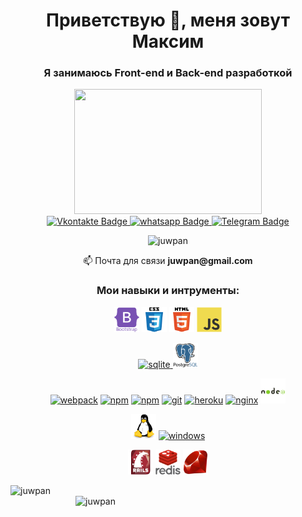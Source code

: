 
<h1 align="center">Приветствую 👋, меня зовут Максим </h1>
<h3 align="center">Я занимаюсь Front-end и Back-end разработкой</h3>

<div id="header" align="center">
  <img src="https://media1.giphy.com/media/f6hnhHkks8bk4jwjh3/giphy.gif" width="300" height="200"/>
</div>

<div id="badges" align="center">
  <a href="https://vk.com/id45360483">
    <img src="https://img.shields.io/badge/Vkontakte-blue?logo=vk&logoColor=white&style=for-the-badge" alt="Vkontakte Badge"/>
  </a>
  <a href="https://wa.me/+79658414034">
    <img src="https://img.shields.io/badge/WhatsApp-brightgreen?logo=WhatsApp&logoColor=white&style=for-the-badge" alt="whatsapp Badge"/>
  </a>
  <a href="https://t.me/Juwpan">
    <img src="https://img.shields.io/badge/Telegram-2bb8c4?logo=telegram&logoColor=white&style=for-the-badge" alt="Telegram Badge"/>
  </a>
</div>
<p align="center"> <img src="https://komarev.com/ghpvc/?username=juwpan&label=Profile%20views&color=0e75b6&style=flat" alt="juwpan" /> </p>

<p align="center"> 📫 Почта для связи <b>juwpan@gmail.com</b></p>

<h3 align="center">Мои навыки и интрументы:</h3>

<p align="center">
  <a href="https://getbootstrap.com" target="_blank" rel="noreferrer">
  <img src="https://raw.githubusercontent.com/devicons/devicon/master/icons/bootstrap/bootstrap-plain-wordmark.svg" alt="bootstrap" width="40"    
  height="40"/></a>
  <a href="https://www.w3schools.com/css/" target="_blank" rel="noreferrer">
  <img src="https://raw.githubusercontent.com/devicons/devicon/master/icons/css3/css3-original-wordmark.svg" alt="css3"
  width="40" height="40" /></a>
  <a href="https://www.w3.org/html/" target="_blank" rel="noreferrer">
  <img src="https://raw.githubusercontent.com/devicons/devicon/master/icons/html5/html5-original-wordmark.svg"
  alt="html5" width="40" height="40" /></a>
  <a href="https://developer.mozilla.org/en-US/docs/Web/JavaScript" target="_blank" rel="noreferrer">
  <img src="https://raw.githubusercontent.com/devicons/devicon/master/icons/javascript/javascript-original.svg"
  alt="javascript" width="40" height="40" /></a>
 </p>
 
 <p align="center">
    <a href="https://www.sqlite.org/" target="_blank" rel="noreferrer"> <img
    src="https://www.vectorlogo.zone/logos/sqlite/sqlite-icon.svg" alt="sqlite" width="40" height="40" /> </a>
    <a href="https://www.postgresql.org" target="_blank"
    rel="noreferrer"> <img
    src="https://raw.githubusercontent.com/devicons/devicon/master/icons/postgresql/postgresql-original-wordmark.svg"
    alt="postgresql" width="40" height="40" /></a>
 </p>
 
 <p align="center">
   <a href="https://webpack.js.org" target="_blank" rel="noreferrer"> <img
   src="https://miro.medium.com/max/1400/1*9IXiJMp60QAt3MP0R8qX_A.png"
   alt="webpack" width="80" height="40" /></a>
   <a href="https://www.npmjs.com" target="_blank" rel="noreferrer"> <img
   src="https://upload.wikimedia.org/wikipedia/commons/d/db/Npm-logo.svg"
   alt="npm" width="80" height="40" /></a>
   <a href="https://yarnpkg.com" target="_blank" rel="noreferrer"> <img
   src="https://anurocha.files.wordpress.com/2016/10/yarn-kitten-full.png"
   alt="npm" width="80" height="40" /></a>
   <a href="https://git-scm.com/" target="_blank" rel="noreferrer"> <img
   src="https://www.vectorlogo.zone/logos/git-scm/git-scm-icon.svg" alt="git" width="40" height="40" /></a>
   <a href="https://heroku.com" target="_blank" rel="noreferrer"> 
   <img src="https://www.vectorlogo.zone/logos/heroku/heroku-icon.svg" alt="heroku" width="40" height="40" /></a>
    <a href="https://www.nginx.com" target="_blank" rel="noreferrer">
    <img src="https://encrypted-tbn0.gstatic.com/images?q=tbn:ANd9GcSBv2aYopwb8K6k7McYi-EHgKmuqA1XEnb5X4KXlfnEFcfa8rf_Te9HXbZiq4e4_tJcfew&usqp=CAU"    
    alt="nginx" width="40" height="40" /></a>
    <a href="https://nodejs.org" target="_blank" rel="noreferrer"> <img
    src="https://raw.githubusercontent.com/devicons/devicon/master/icons/nodejs/nodejs-original-wordmark.svg"
    alt="nodejs" width="40" height="40" /></a>
 </p>
 
 <p align="center">
    <a href="https://www.linux.org/" target="_blank" rel="noreferrer"> 
    <img src="https://raw.githubusercontent.com/devicons/devicon/master/icons/linux/linux-original.svg" alt="linux"
    width="40" height="40" /></a>
    <a href="https://www.microsoft.com" target="_blank" rel="noreferrer"> 
    <img src="https://www.clipartmax.com/png/middle/87-873843_windows-10-logo-report-flat-icon.png" alt="windows"
    width="40" height="40" /></a>
  </p>
  
  <p align="center">
    <a href="https://rubyonrails.org" target="_blank"
    rel="noreferrer"> <img
    src="https://raw.githubusercontent.com/devicons/devicon/master/icons/rails/rails-original-wordmark.svg"
    alt="rails" width="40" height="40" /></a>
    <a href="https://redis.io" target="_blank" rel="noreferrer"> <img
    src="https://raw.githubusercontent.com/devicons/devicon/master/icons/redis/redis-original-wordmark.svg"
    alt="redis" width="40" height="40" /></a>
    <a href="https://www.ruby-lang.org/en/" target="_blank"
    rel="noreferrer"> <img
    src="https://raw.githubusercontent.com/devicons/devicon/master/icons/ruby/ruby-original.svg" alt="ruby"
    width="40" height="40" /></a>
 </p>
  

<p><img align="left" src="https://github-readme-stats.vercel.app/api/top-langs?username=juwpan&show_icons=true&locale=ru&layout=compact" alt="juwpan" width="400" /></p>

<p>&nbsp;<img align="right" src="https://github-readme-stats.vercel.app/api?username=juwpan&show_icons=true&locale=ru" alt="juwpan" width="400"/></p>

<!--
**juwpan/juwpan** is a ✨ _special_ ✨ repository because its `README.md` (this file) appears on your GitHub profile.

Here are some ideas to get you started:

- 🔭 I’m currently working on ...
- 🌱 I’m currently learning ...
- 👯 I’m looking to collaborate on ...
- 🤔 I’m looking for help with ...
- 💬 Ask me about ...
- 📫 How to reach me: ...
- 😄 Pronouns: ...
- ⚡ Fun fact: ...
-->
